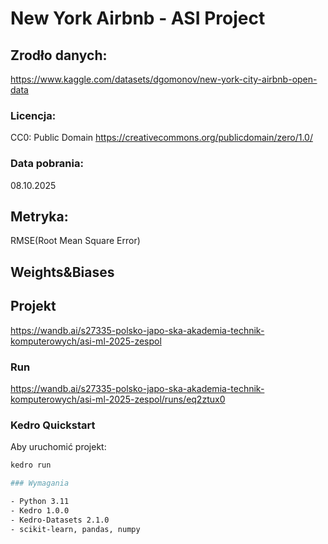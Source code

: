 # New York Airbnb - ASI Project

## Zrodło danych:
https://www.kaggle.com/datasets/dgomonov/new-york-city-airbnb-open-data
### Licencja:
CC0: Public Domain
https://creativecommons.org/publicdomain/zero/1.0/
### Data pobrania:
08.10.2025


## Metryka:
RMSE(Root Mean Square Error)

## Weights&Biases

## Projekt
https://wandb.ai/s27335-polsko-japo-ska-akademia-technik-komputerowych/asi-ml-2025-zespol

### Run
https://wandb.ai/s27335-polsko-japo-ska-akademia-technik-komputerowych/asi-ml-2025-zespol/runs/eq2ztux0

### Kedro Quickstart
Aby uruchomić projekt:

```bash
kedro run

### Wymagania

- Python 3.11
- Kedro 1.0.0
- Kedro-Datasets 2.1.0
- scikit-learn, pandas, numpy
